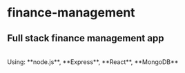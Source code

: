 # finance-management
## Full stack finance management app
<br>
Using: **node.js**, **Express**, **React**, **MongoDB**
